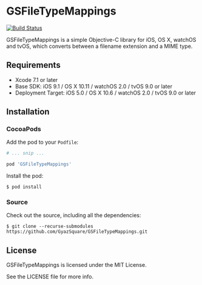 GSFileTypeMappings
==================
[![Build Status](https://travis-ci.org/GyazSquare/GSFileTypeMappings.svg?branch=master)](https://travis-ci.org/GyazSquare/GSFileTypeMappings)

GSFileTypeMappings is a simple Objective-C library for iOS, OS X, watchOS and tvOS, which converts between a filename extension and a MIME type.

## Requirements

* Xcode 7.1 or later
* Base SDK: iOS 9.1 / OS X 10.11 / watchOS 2.0 / tvOS 9.0 or later
* Deployment Target: iOS 5.0 / OS X 10.6 / watchOS 2.0 / tvOS 9.0 or later

## Installation

### CocoaPods

Add the pod to your `Podfile`:

```ruby
# ... snip ...

pod 'GSFileTypeMappings'
```

Install the pod:

```shell
$ pod install
```

### Source

Check out the source, including all the dependencies:

```shell
$ git clone --recurse-submodules https://github.com/GyazSquare/GSFileTypeMappings.git
```

## License

GSFileTypeMappings is licensed under the MIT License.

See the LICENSE file for more info.
